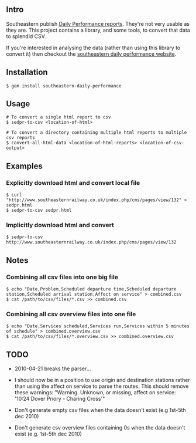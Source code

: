 ## Intro

Southeastern publish [Daily Performance reports](http://www.southeasternrailway.co.uk/your-journey/daily-performance/).  They're not very usable as they are.  This project contains a library, and some tools, to convert that data to splendid CSV.

If you're interested in analysing the data (rather than using this library to convert it) then checkout the [southeastern daily performance website](http://chrisroos.github.com/southeastern-daily-performance/).

## Installation

    $ gem install southeastern-daily-performance

## Usage

    # To convert a single html report to csv
    $ sedpr-to-csv <location-of-html>
    
    # To convert a directory containing multiple html reports to multiple csv reports
    $ convert-all-html-data <location-of-html-reports> <location-of-csv-output>

## Examples

### Explicitly download html and convert local file

    $ curl "http://www.southeasternrailway.co.uk/index.php/cms/pages/view/132" > sedpr.html
    $ sedpr-to-csv sedpr.html

### Implicitly download html and convert

    $ sedpr-to-csv http://www.southeasternrailway.co.uk/index.php/cms/pages/view/132
    
## Notes

### Combining all csv files into one big file

    $ echo "Date,Problem,Scheduled departure time,Scheduled departure station,Scheduled arrival station,Affect on service" > combined.csv
    $ cat /path/to/csv/files/*.csv >> combined.csv
    
### Combining all csv overview files into one file

    $ echo "Date,Services scheduled,Services run,Services within 5 minutes of schedule" > combined.overview.csv
    $ cat /path/to/csv/files/*.overview.csv >> combined.overview.csv

## TODO

* 2010-04-21 breaks the parser...

* I should now be in a position to use origin and destination stations rather than using the affect on service to parse the routes.  This should remove these warnings: "Warning. Unknown, or missing, affect on service: '10:24 Dover Priory - Charing Cross'"

* Don't generate empty csv files when the data doesn't exist (e.g 1st-5th dec 2010)

* Don't generate csv overview files containing 0s when the data doesn't exist (e.g. 1st-5th dec 2010)